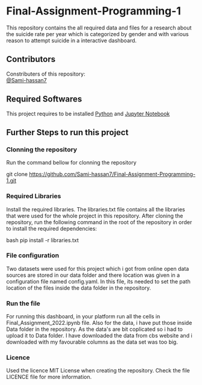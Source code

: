 # Final-Assignment-Programming-1
This repository contains the all required data and files for a research about the suicide rate per year which is categorized by gender and with various reason to attempt suicide in a interactive dashboard. 


## Contributors
Constributers of this repository: \
[@Sami-hassan7](https://github.com/Sami-hassan7) 


## Required Softwares
This project requires to be installed [Python](https://www.python.org/downloads/) and [Jupyter Notebook](https://jupyter.org/)

## Further Steps to run this project

### Clonning the repository
Run the command bellow for clonning the repository

git clone https://github.com/Sami-hassan7/Final-Assignment-Programming-1.git

### Required Libraries 
Install the required libraries. The libraries.txt file contains all the libraries that were used for the whole project in this repository. After cloning the repository, run the following command in the root of the repository in order to install the required dependencies:

bash
pip install -r libraries.txt


### File configuration
Two datasets were used for this project which i got from online open data sources are stored in our data folder and there location was given in a configuration file named config.yaml. In this file, its needed to set the path location of the files inside the data folder in the repository.

### Run the file 
For running this dashboard, in your platform run all the cells in Final_Assignment_2022.ipynb file.
Also for the data, i have put those inside Data folder in the repository. As the data's are bit coplicated so i had to upload it to Data folder. I have downloaded the
data from cbs website and i downloaded with my favourable columns as the data set was too big.

### Licence
Used the licence MIT License when creating the repository. Check the file LICENCE file for more information.
